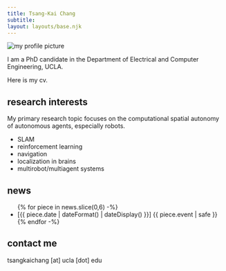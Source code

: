 ```yaml
---
title: Tsang-Kai Chang
subtitle: 
layout: layouts/base.njk
---
```


<div class="image-cropper">
    <img src="/images/profile-pic.png" alt="my profile picture" class="highlight-pic">
</div>


I am a PhD candidate in the Department of Electrical and Computer Engineering, UCLA.

Here is my cv.

## research interests

My primary research topic focuses on the computational spatial autonomy of autonomous agents, especially robots.

<ul class="feature-icons">
    <li class="far fa-eye">SLAM</li>
    <li class="far fa-comments">reinforcement learning</li>
    <li class="far fa-map">navigation</li>    
    <li class="fas fa-kiwi-bird">localization in brains</li>
    <li class="fas fa-users">multirobot/multiagent systems</li>
</ul>

## news

<ul class="listing">
    {% for piece in news.slice(0,6) -%}
    <li>
        [{{ piece.date  | dateFormat() | dateDisplay() }}] 
          {{ piece.event | safe }}
    </li>
    {% endfor -%}
</ul>


## contact me

tsangkaichang [at] ucla [dot] edu